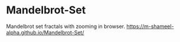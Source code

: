 # Mandelbrot-Set
Mandelbrot set fractals with zooming in browser.
 https://m-shameel-alpha.github.io/Mandelbrot-Set/
